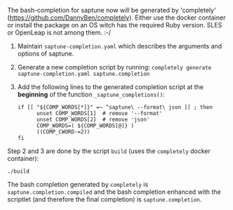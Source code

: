The bash-completion for saptune now will be generated by 'completely' (https://github.com/DannyBen/completely).
Either use the docker container or install the package on an OS witch has the required Ruby version. 
SLES or OpenLeap is not among them. :-/


1. Maintain `saptune-completion.yaml` which describes the arguments and options of saptune.

2. Generate a new completion script by running: `completely generate saptune-completion.yaml saptune.completion`

3. Add the following lines to the generated completion script at the **beginning** of the function `_saptune_completions()`:

      ```
      if [[ "${COMP_WORDS[*]}" =~ ^saptune\ --format\ json ]] ; then
            unset COMP_WORDS[1]  # remove '--format'
            unset COMP_WORDS[2]  # remove 'json'
            COMP_WORDS=( ${COMP_WORDS[@]} )
            ((COMP_CWORD-=2))
      fi
      ```

Step 2 and 3 are done by the script `build` (uses the `completely` docker container):

```
./build
```  
The bash completion generated by `completely` is `saptune.completion.compiled` and the bash completion enhanced with the scriptlet (and therefore the final completion) is `saptune.completion`.



